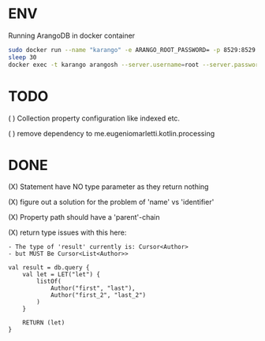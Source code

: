 # ENV

Running ArangoDB in docker container

```bash
sudo docker run --name "karango" -e ARANGO_ROOT_PASSWORD= -p 8529:8529 -d arangodb 
sleep 30
docker exec -t karango arangosh --server.username=root --server.password= --javascript.execute-string="db._createDatabase('kotlindev')"

```


# TODO

( ) Collection property configuration like indexed etc.

( ) remove dependency to me.eugeniomarletti.kotlin.processing



# DONE

(X) Statement have NO type parameter as they return nothing

(X) figure out a solution for the problem of 'name' vs 'identifier'

(X) Property path should have a 'parent'-chain

(X) return type issues with this here:   
    
    - The type of 'result' currently is: Cursor<Author>  
    - but MUST Be Cursor<List<Author>>  

    val result = db.query {
        val let = LET("let") {
            listOf(
                Author("first", "last"),
                Author("first_2", "last_2")
            )
        }

        RETURN (let)
    }

